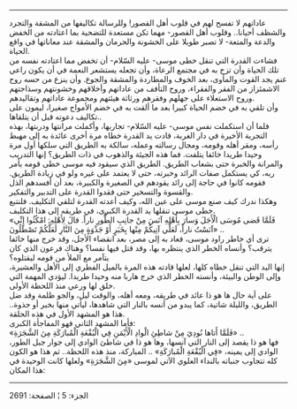 ------------------------------------------------------------------------

عاداتهم لا تفسح لهم في قلوب أهل القصور! وللرسالة تكاليفها من المشقة
والتجرد والشظف أحيانا.. وقلوب أهل القصور- مهما تكن مستعدة للتضحية بما
اعتادته من الخفض والدعة والمتعة- لا تصبر طويلا على الخشونة والحرمان
والمشقة عند معاناتها في واقع الحياة.  
فشاءت القدرة التي تنقل خطى موسى- عليه السّلام- أن تخفض مما اعتادته نفسه
من تلك الحياة وأن تزج به في مجتمع الرعاة، وأن تجعله يستشعر النعمة في أن
يكون راعي غنم يجد القوت والمأوى، بعد الخوف والمطاردة والمشقة والجوع. وأن
ينزع من حسه روح الاشمئزاز من الفقر والفقراء، وروح التأفف من عاداتهم
وأخلاقهم وخشونتهم وسذاجتهم وروح الاستعلاء على جهلهم وفقرهم ورثاثة هيئتهم
ومجموعة عاداتهم وتقاليدهم.  
وأن تلقي به في خضم الحياة كبيرا بعد ما ألقت به في خضم الأمواج صغيرا،
ليمون على تكاليف دعوته قبل أن يتلقاها..  
فلما أن استكملت نفس موسى- عليه السّلام- تجاربها، وأكملت مرانتها ودربتها،
بهذه التجربة الأخيرة في دار الغربة، قادت يد القدرة خطاه مرة أخرى عائدة
به إلى مهبط رأسه، ومقر أهله وقومه، ومجال رسالته وعمله، سالكة به الطريق
التي سلكها أول مرة وحيدا طريدا خائفا يتلفت. فما هذه الجيئة والذهوب في
ذات الطريق؟ إنها التدريب والمرانة والخبرة حتى بشعاب الطريق. الطريق الذي
سيقود فيه موسى خطى قومه بأمر ربه، كي يستكمل صفات الرائد وخبرته، حتى لا
يعتمد على غيره ولو في زيادة الطريق. فقومه كانوا في حاجة إلى رائد يقودهم
في الصغيرة والكبيرة، بعد أن أفسدهم الذل والقسوة والتسخير حتى فقدوا
القدرة على التدبير والتفكير.  
وهكذا ندرك كيف صنع موسى على عين الله، وكيف أعدته القدرة لتلقي التكليف.
فلنتبع خطى موسى تنقلها يد القدرة الكبرى، في طريقه إلى هذا التكليف.  
«فَلَمَّا قَضى مُوسَى الْأَجَلَ وَسارَ بِأَهْلِهِ آنَسَ مِنْ جانِبِ الطُّورِ ناراً. قالَ لِأَهْلِهِ:
امْكُثُوا إِنِّي آنَسْتُ ناراً، لَعَلِّي آتِيكُمْ مِنْها بِخَبَرٍ أَوْ جَذْوَةٍ مِنَ النَّارِ لَعَلَّكُمْ
تَصْطَلُونَ» ..  
ترى أي خاطر راود موسى، فعاد به إلى مصر، بعد انقضاء الأجل، وقد خرج منها
خائفا يترقب؟ وأنساه الخطر الذي ينتظره بها، وقد قتل فيها نفسا؟ وهناك
فرعون الذي كان يتآمر مع الملأ من قومه ليقتلوه؟  
إنها اليد التي تنقل خطاه كلها، لعلها قادته هذه المرة بالميل الفطري إلى
الأهل والعشيرة، وإلى الوطن والبيئة، وأنسته الخطر الذي خرج هاربا منه
وحيدا طريدا. ليؤدي المهمة التي خلق لها ورعي منذ اللحظة الأولى.  
على أية حال ها هو ذا عائد في طريقه، ومعه أهله، والوقت ليل، والجو ظلمة
وقد ضل الطريق، والليلة شاتية، كما يبدو من أنسه بالنار التي شاهدها، ليأتي
منها بخبر أو جذوة.. هذا هو المشهد الأول في هذه الحلقة.  
فأما المشهد الثاني فهو المفاجأة الكبرى:  
«فَلَمَّا أَتاها نُودِيَ مِنْ شاطِئِ الْوادِ الْأَيْمَنِ فِي الْبُقْعَةِ الْمُبارَكَةِ مِنَ الشَّجَرَةِ» ..  
فها هو ذا يقصد إلى النار التي آنسها، وها هو ذا في شاطئ الوادي إلى جوار
جبل الطور، الوادي إلى يمينه، «فِي الْبُقْعَةِ الْمُبارَكَةِ» .. المباركة، منذ هذه
اللحظة.. ثم هذا هو الكون كله تتجاوب جنباته بالنداء العلوي الآتي لموسى
«مِنَ الشَّجَرَةِ» ولعلها كانت الوحيدة في هذا المكان:

------------------------------------------------------------------------

الجزء: 5 ¦ الصفحة: 2691

